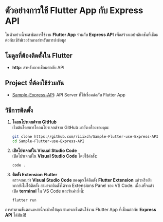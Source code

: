 # ตัวอย่างการใช้ Flutter App กับ Express API

ในตัวอย่างนี้จะสาธิตการใช้งาน **Flutter App** ร่วมกับ **Express API** เพื่อสร้างแอปพลิเคชันที่เชื่อมต่อกับเซิร์ฟเวอร์กลางสำหรับการส่งข้อมูล

## โมดูลที่ต้องติดตั้งใน Flutter
- **http**: สำหรับการเชื่อมต่อกับ API

## Project ที่ต้องใช้ร่วมกัน
- [Sample-Express-API](https://github.com/riiixch/Sample-Express-API): API Server ที่ใช้เชื่อมต่อกับ Flutter App

## วิธีการติดตั้ง

1. **โคลนโปรเจกต์จาก GitHub**  
   เริ่มต้นโดยการโคลนโปรเจกต์จาก GitHub มายังเครื่องของคุณ:

   ```bash
   git clone https://github.com/riiixch/Sample-Flutter-use-Express-API
   cd Sample-Flutter-use-Express-API
   ```

2. **เปิดโปรเจกต์ใน Visual Studio Code**  
   เปิดโปรเจกต์ใน **Visual Studio Code** โดยใช้คำสั่ง:

   ```bash
   code .
   ```

3. **ติดตั้ง Extension Flutter**  
   ตรวจสอบว่า **Visual Studio Code** ของคุณได้ติดตั้ง **Flutter Extension** แล้วหรือยัง หากยังไม่ได้ติดตั้ง สามารถติดตั้งได้จาก Extensions Panel ของ VS Code. เมื่อเสร็จแล้ว เปิด **terminal** ใน VS Code และรันคำสั่งนี้:

   ```bash
   flutter run
   ```

การทำตามขั้นตอนเหล่านี้จะช่วยให้คุณสามารถเริ่มต้นใช้งาน Flutter App ที่เชื่อมต่อกับ **Express API** ได้ทันที!